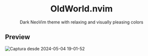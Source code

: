 <p align="center">
  <h1 align="center">OldWorld.nvim</h1>
</p>

<p align="center">Dark NeoVim theme with relaxing and visually pleasing colors</p>

## Preview
![Captura desde 2024-05-04 19-01-52](https://github.com/dgox16/oldworld.nvim/assets/90411765/531127f7-b827-4415-84bf-d82fd6939159)
